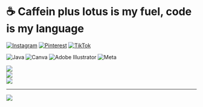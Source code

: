 
# ☕ Caffein plus lotus is my fuel, code is my language<br>


 [![Instagram](https://img.shields.io/badge/Instagram-%23E4405F.svg?logo=Instagram&logoColor=white)](https://instagram.com/nadidazarin) [![Pinterest](https://img.shields.io/badge/Pinterest-%23E60023.svg?logo=Pinterest&logoColor=white)](https://pinterest.com/mahiranadidazarin) [![TikTok](https://img.shields.io/badge/TikTok-%23000000.svg?logo=TikTok&logoColor=white)](https://tiktok.com/@@dazaai31_) 

![Java](https://img.shields.io/badge/java-%23ED8B00.svg?style=for-the-badge&logo=openjdk&logoColor=white) ![Canva](https://img.shields.io/badge/Canva-%2300C4CC.svg?style=for-the-badge&logo=Canva&logoColor=white) ![Adobe Illustrator](https://img.shields.io/badge/adobe%20illustrator-%23FF9A00.svg?style=for-the-badge&logo=adobe%20illustrator&logoColor=white) ![Meta](https://img.shields.io/badge/Meta-%230467DF.svg?style=for-the-badge&logo=Meta&logoColor=white)

![](https://github-readme-stats.vercel.app/api?username=nadidazarin-collab&theme=tokyonight&hide_border=false&include_all_commits=false&count_private=false)<br/>
![](https://nirzak-streak-stats.vercel.app/?user=nadidazarin-collab&theme=tokyonight&hide_border=false)<br/>
![](https://github-readme-stats.vercel.app/api/top-langs/?username=nadidazarin-collab&theme=tokyonight&hide_border=false&include_all_commits=false&count_private=false&layout=compact)

---
[![](https://visitcount.itsvg.in/api?id=nadidazarin-collab&icon=0&color=0)](https://visitcount.itsvg.in)

<!-- Proudly created with GPRM ( https://gprm.itsvg.in ) -->
